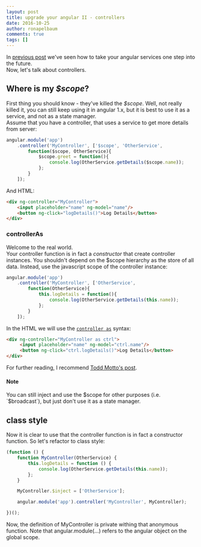 ```yaml
---
layout: post
title: upgrade your angular II - controllers
date: 2016-10-25
author: ronapelbaum
comments: true
tags: []
---
```


In [previous post](https://ronapelbaum.github.io/2016/08/08/upgrade-your-angular/) we've seen how to take your angular services one step into the future.
<br/>
Now, let's talk about controllers. 

## Where is my *$scope*?
First thing you should know - they've killed the *$scope*. Well, not really killed it, you can still keep using it in angular 1.x, but it is best to use it as a service, and not as a state manager.
<br />
Assume that you have a controller, that uses a service to get more details from server:

```javascript
angular.module('app')
    .controller('MyController', ['$scope', 'OtherService', 
        function($scope, OtherService){
            $scope.greet = function(){
                console.log(OtherService.getDetails($scope.name));
            };
        }
    ]);
```

And HTML:

```html
<div ng-controller="MyController">
    <input placeholder="name" ng-model="name"/>
    <button ng-click="logDetails()">Log Details</button>
</div>
```

### controllerAs
Welcome to the real world.
<br />
Your controller function is in fact a *constructor* that create controller instances.
You shouldn't depend on the $scope hierarchy as the store of all data. Instead, use the javascript scope of the controller instance:

```javascript
angular.module('app')
    .controller('MyController', ['OtherService', 
        function(OtherService){
            this.logDetails = function(){
                console.log(OtherService.getDetails(this.name));
            };
        }
    ]);
```

In the HTML we will use the [`controller as`](https://docs.angularjs.org/api/ng/directive/ngController) syntax:

```html
<div ng-controller="MyController as ctrl">
     <input placeholder="name" ng-model="ctrl.name"/>
     <button ng-click="ctrl.logDetails()">Log Details</button>
</div>
```

For further reading, I recommend [Todd Motto's post](https://toddmotto.com/digging-into-angulars-controller-as-syntax/).

#### Note
You can still inject and use the $scope for other purposes (i.e. `$broadcast`), but just don't use it as a state manager.
 
## class style
Now it is clear to use that the controller function is in fact a constructor function.
So let's refactor to class style:

```javascript
(function () {
    function MyController(OtherService) {
        this.logDetails = function () {
            console.log(OtherService.getDetails(this.name));
        };
    }

    MyController.$inject = ['OtherService'];

    angular.module('app').controller('MyController', MyController);

})();
```

Now, the definition of MyController is private withing that anonymous function. Note that angular.module(...) refers to the angular object on the global scope.